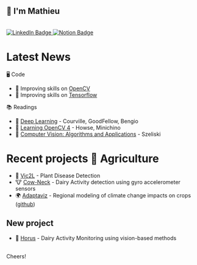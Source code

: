 <!--
- 👯 I’m looking to collaborate on ...
<div id="header" align="center">
  <img src="https://media.giphy.com/media/M9gbBd9nbDrOTu1Mqx/giphy.gif" width="100"/>
</div>
-->
## 👋  I'm Mathieu
<br>
<div id="badges">
  <a href="https://www.linkedin.com/in/mathieu-jouffroy/">
    <img src="https://img.shields.io/badge/LinkedIn-blue?style=for-the-badge&logo=linkedin&logoColor=white" alt="LinkedIn Badge"/>
  </a>
  <a href="https://www.notion.so/AI-5dbc721eaff54ecb9cd238f8dc1a6b86">
    <img src="https://img.shields.io/badge/Notion-white?style=for-the-badge&logo=notion&logoColor=black" alt="Notion Badge"/>
  </a>
</div>

# Latest News
🖥 Code
- 🌱 Improving skills on [OpenCV](https://opencv.org)
- 🌱 Improving skills on [Tensorflow](https://www.tensorflow.org/guide)

📚 Readings
- 📖 [Deep Learning](https://www.deeplearningbook.org) - Courville, GoodFellow, Bengio
- 📖 [Learning OpenCV 4](https://www.oreilly.com/library/view/learning-opencv-4/9781789531619) - Howse, Minichino
- 📖 [Computer Vision: Algorithms and Applications](https://szeliski.org/Book/) - Szeliski

# Recent projects 🌾 Agriculture 
- 🌽 [Vic2L]() - Plant Disease Detection 
- 🐮 [Cow-Neck]() - Dairy Activity detection using gyro accelerometer sensors
- 🌍 [Adaptaviz](https://www.adaptaviz.fr/) - Regional modeling of climate change impacts on crops ([github](https://github.com/owalid/adaptaviz))

## New project
- 🐄 [Horus](https://www.figma.com/file/Ca6qAhtFVE4yKdtX3zLrfN/Horus-Final?node-id=0%3A1) - Dairy Activity Monitoring using vision-based methods
<br>
Cheers!
